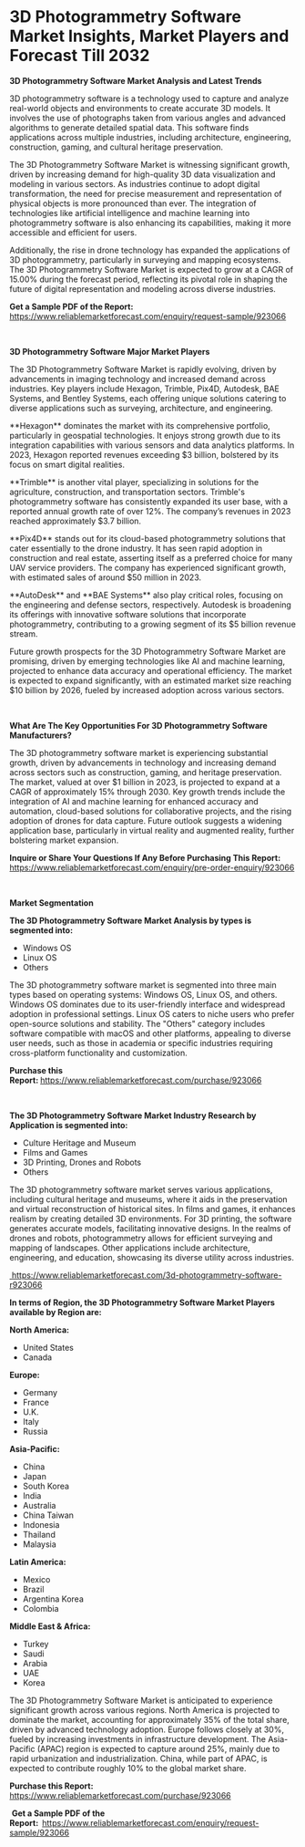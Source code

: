 <p><h1>3D Photogrammetry Software Market Insights, Market Players and Forecast Till 2032</h1></p><p><strong>3D Photogrammetry Software Market Analysis and Latest Trends</strong></p>
<p><p>3D photogrammetry software is a technology used to capture and analyze real-world objects and environments to create accurate 3D models. It involves the use of photographs taken from various angles and advanced algorithms to generate detailed spatial data. This software finds applications across multiple industries, including architecture, engineering, construction, gaming, and cultural heritage preservation.</p><p>The 3D Photogrammetry Software Market is witnessing significant growth, driven by increasing demand for high-quality 3D data visualization and modeling in various sectors. As industries continue to adopt digital transformation, the need for precise measurement and representation of physical objects is more pronounced than ever. The integration of technologies like artificial intelligence and machine learning into photogrammetry software is also enhancing its capabilities, making it more accessible and efficient for users.</p><p>Additionally, the rise in drone technology has expanded the applications of 3D photogrammetry, particularly in surveying and mapping ecosystems. The 3D Photogrammetry Software Market is expected to grow at a CAGR of 15.00% during the forecast period, reflecting its pivotal role in shaping the future of digital representation and modeling across diverse industries.</p></p>
<p><strong>Get a Sample PDF of the Report:&nbsp;</strong> <a href="https://www.reliablemarketforecast.com/enquiry/request-sample/923066?utm_campaign=2890&utm_medium=2&utm_source=Github&utm_content=ia&utm_term=16042025&utm_id=3d-photogrammetry-software">https://www.reliablemarketforecast.com/enquiry/request-sample/923066</a></p>
<p>&nbsp;</p>
<p><strong>3D Photogrammetry Software Major Market Players</strong></p>
<p><p>The 3D Photogrammetry Software Market is rapidly evolving, driven by advancements in imaging technology and increased demand across industries. Key players include Hexagon, Trimble, Pix4D, Autodesk, BAE Systems, and Bentley Systems, each offering unique solutions catering to diverse applications such as surveying, architecture, and engineering.</p><p>**Hexagon** dominates the market with its comprehensive portfolio, particularly in geospatial technologies. It enjoys strong growth due to its integration capabilities with various sensors and data analytics platforms. In 2023, Hexagon reported revenues exceeding $3 billion, bolstered by its focus on smart digital realities.</p><p>**Trimble** is another vital player, specializing in solutions for the agriculture, construction, and transportation sectors. Trimble's photogrammetry software has consistently expanded its user base, with a reported annual growth rate of over 12%. The company’s revenues in 2023 reached approximately $3.7 billion.</p><p>**Pix4D** stands out for its cloud-based photogrammetry solutions that cater essentially to the drone industry. It has seen rapid adoption in construction and real estate, asserting itself as a preferred choice for many UAV service providers. The company has experienced significant growth, with estimated sales of around $50 million in 2023.</p><p>**AutoDesk** and **BAE Systems** also play critical roles, focusing on the engineering and defense sectors, respectively. Autodesk is broadening its offerings with innovative software solutions that incorporate photogrammetry, contributing to a growing segment of its $5 billion revenue stream.</p><p>Future growth prospects for the 3D Photogrammetry Software Market are promising, driven by emerging technologies like AI and machine learning, projected to enhance data accuracy and operational efficiency. The market is expected to expand significantly, with an estimated market size reaching $10 billion by 2026, fueled by increased adoption across various sectors.</p></p>
<p>&nbsp;</p>
<p><strong>What Are The Key Opportunities For 3D Photogrammetry Software Manufacturers?</strong></p>
<p><p>The 3D photogrammetry software market is experiencing substantial growth, driven by advancements in technology and increasing demand across sectors such as construction, gaming, and heritage preservation. The market, valued at over $1 billion in 2023, is projected to expand at a CAGR of approximately 15% through 2030. Key growth trends include the integration of AI and machine learning for enhanced accuracy and automation, cloud-based solutions for collaborative projects, and the rising adoption of drones for data capture. Future outlook suggests a widening application base, particularly in virtual reality and augmented reality, further bolstering market expansion.</p></p>
<p><strong>Inquire or Share Your Questions If Any Before Purchasing This Report:</strong> <a href="https://www.reliablemarketforecast.com/enquiry/pre-order-enquiry/923066?utm_campaign=2890&utm_medium=2&utm_source=Github&utm_content=ia&utm_term=16042025&utm_id=3d-photogrammetry-software">https://www.reliablemarketforecast.com/enquiry/pre-order-enquiry/923066</a></p>
<p>&nbsp;</p>
<p><strong>Market Segmentation</strong></p>
<p><strong>The 3D Photogrammetry Software Market Analysis by types is segmented into:</strong></p>
<p><ul><li>Windows OS</li><li>Linux OS</li><li>Others</li></ul></p>
<p><p>The 3D photogrammetry software market is segmented into three main types based on operating systems: Windows OS, Linux OS, and others. Windows OS dominates due to its user-friendly interface and widespread adoption in professional settings. Linux OS caters to niche users who prefer open-source solutions and stability. The "Others" category includes software compatible with macOS and other platforms, appealing to diverse user needs, such as those in academia or specific industries requiring cross-platform functionality and customization.</p></p>
<p><strong>Purchase this Report:&nbsp;</strong><a href="https://www.reliablemarketforecast.com/purchase/923066?utm_campaign=2890&utm_medium=2&utm_source=Github&utm_content=ia&utm_term=16042025&utm_id=3d-photogrammetry-software">https://www.reliablemarketforecast.com/purchase/923066</a></p>
<p>&nbsp;</p>
<p><strong>The 3D Photogrammetry Software Market Industry Research by Application is segmented into:</strong></p>
<p><ul><li>Culture Heritage and Museum</li><li>Films and Games</li><li>3D Printing, Drones and Robots</li><li>Others</li></ul></p>
<p><p>The 3D photogrammetry software market serves various applications, including cultural heritage and museums, where it aids in the preservation and virtual reconstruction of historical sites. In films and games, it enhances realism by creating detailed 3D environments. For 3D printing, the software generates accurate models, facilitating innovative designs. In the realms of drones and robots, photogrammetry allows for efficient surveying and mapping of landscapes. Other applications include architecture, engineering, and education, showcasing its diverse utility across industries.</p></p>
<p><a href="https://www.reliablemarketforecast.com/3d-photogrammetry-software-r923066?utm_campaign=2890&utm_medium=2&utm_source=Github&utm_content=ia&utm_term=16042025&utm_id=3d-photogrammetry-software">&nbsp;https://www.reliablemarketforecast.com/3d-photogrammetry-software-r923066</a></p>
<p><strong>In terms of Region, the 3D Photogrammetry Software Market Players available by Region are:</strong></p>
<p>
    <p> <strong> North America: </strong>
        <ul>
            <li>United States</li>
            <li>Canada</li>
        </ul>
        </p> 
    <p> <strong> Europe: </strong>
        <ul>
            <li>Germany</li>
            <li>France</li>
            <li>U.K.</li>
            <li>Italy</li>
            <li>Russia</li>
        </ul>
        </p> 
    <p> <strong> Asia-Pacific: </strong>
        <ul>
            <li>China</li>
            <li>Japan</li>
            <li>South Korea</li>
            <li>India</li>
            <li>Australia</li>
            <li>China Taiwan</li>
            <li>Indonesia</li>
            <li>Thailand</li>
            <li>Malaysia</li>
        </ul>
        </p> 
    <p> <strong> Latin America: </strong>
        <ul>
            <li>Mexico</li>
            <li>Brazil</li>
            <li>Argentina Korea</li>
            <li>Colombia</li>
        </ul>
        </p> 
    <p> <strong> Middle East & Africa: </strong>
        <ul>
            <li>Turkey</li>
            <li>Saudi</li>
            <li>Arabia</li>
            <li>UAE</li>
            <li>Korea</li>
        </ul>
    </p>
    </p>
<p><p>The 3D Photogrammetry Software Market is anticipated to experience significant growth across various regions. North America is projected to dominate the market, accounting for approximately 35% of the total share, driven by advanced technology adoption. Europe follows closely at 30%, fueled by increasing investments in infrastructure development. The Asia-Pacific (APAC) region is expected to capture around 25%, mainly due to rapid urbanization and industrialization. China, while part of APAC, is expected to contribute roughly 10% to the global market share.</p></p>
<p><strong>Purchase this Report: </strong><a href="https://www.reliablemarketforecast.com/purchase/923066?utm_campaign=2890&utm_medium=2&utm_source=Github&utm_content=ia&utm_term=16042025&utm_id=3d-photogrammetry-software">https://www.reliablemarketforecast.com/purchase/923066</a></p>
<p>&nbsp;<strong>Get a Sample PDF of the Report:&nbsp;&nbsp;</strong><a href="https://www.reliablemarketforecast.com/enquiry/request-sample/923066?utm_campaign=2890&utm_medium=2&utm_source=Github&utm_content=ia&utm_term=16042025&utm_id=3d-photogrammetry-software">https://www.reliablemarketforecast.com/enquiry/request-sample/923066</a></p>
<p><strong></strong></p>
<p><p></p><p></p><p></p></p>